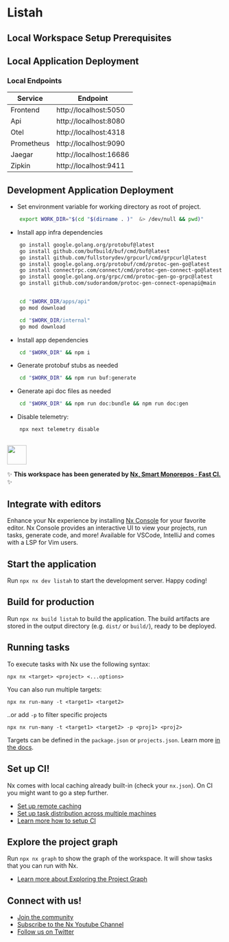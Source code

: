# Listah

## Local Workspace Setup Prerequisites

## Local Application Deployment

### Local Endpoints

| Service | Endpoint |
| -- | --- |
| Frontend | http://localhost:5050 |
| Api | http://localhost:8080 |
| Otel | http://localhost:4318 |
| Prometheus | http://localhost:9090 |
| Jaegar | http://localhost:16686 |
| Zipkin | http://localhost:9411 |



## Development Application Deployment
- Set environment variable for working directory as root of project.
```bash
    export WORK_DIR="$(cd "$(dirname . )"  &> /dev/null && pwd)"
```
- Install app infra dependencies
```bash
    go install google.golang.org/protobuf@latest
    go install github.com/bufbuild/buf/cmd/buf@latest
    go install github.com/fullstorydev/grpcurl/cmd/grpcurl@latest
    go install google.golang.org/protobuf/cmd/protoc-gen-go@latest
    go install connectrpc.com/connect/cmd/protoc-gen-connect-go@latest
	go install google.golang.org/grpc/cmd/protoc-gen-go-grpc@latest
    go install github.com/sudorandom/protoc-gen-connect-openapi@main


    cd "$WORK_DIR/apps/api"
    go mod download

    cd "$WORK_DIR/internal"
    go mod download

```

- Install app dependencies
```bash
    cd "$WORK_DIR" && npm i
```

- Generate protobuf stubs as needed
```bash
    cd "$WORK_DIR" && npm run buf:generate
```

- Generate api doc files as needed
```bash
    cd "$WORK_DIR" && npm run doc:bundle && npm run doc:gen
```

- Disable telemetry:
```bash
    npx next telemetry disable
```


##



<a alt="Nx logo" href="https://nx.dev" target="_blank" rel="noreferrer"><img src="https://raw.githubusercontent.com/nrwl/nx/master/images/nx-logo.png" width="45"></a>

✨ **This workspace has been generated by [Nx, Smart Monorepos · Fast CI.](https://nx.dev)** ✨

## Integrate with editors

Enhance your Nx experience by installing [Nx Console](https://nx.dev/nx-console) for your favorite editor. Nx Console
provides an interactive UI to view your projects, run tasks, generate code, and more! Available for VSCode, IntelliJ and
comes with a LSP for Vim users.

## Start the application

Run `npx nx dev listah` to start the development server. Happy coding!

## Build for production

Run `npx nx build listah` to build the application. The build artifacts are stored in the output directory (e.g. `dist/` or `build/`), ready to be deployed.

## Running tasks

To execute tasks with Nx use the following syntax:

```
npx nx <target> <project> <...options>
```

You can also run multiple targets:

```
npx nx run-many -t <target1> <target2>
```

..or add `-p` to filter specific projects

```
npx nx run-many -t <target1> <target2> -p <proj1> <proj2>
```

Targets can be defined in the `package.json` or `projects.json`. Learn more [in the docs](https://nx.dev/features/run-tasks).

## Set up CI!

Nx comes with local caching already built-in (check your `nx.json`). On CI you might want to go a step further.

- [Set up remote caching](https://nx.dev/features/share-your-cache)
- [Set up task distribution across multiple machines](https://nx.dev/nx-cloud/features/distribute-task-execution)
- [Learn more how to setup CI](https://nx.dev/recipes/ci)

## Explore the project graph

Run `npx nx graph` to show the graph of the workspace.
It will show tasks that you can run with Nx.

- [Learn more about Exploring the Project Graph](https://nx.dev/core-features/explore-graph)

## Connect with us!

- [Join the community](https://nx.dev/community)
- [Subscribe to the Nx Youtube Channel](https://www.youtube.com/@nxdevtools)
- [Follow us on Twitter](https://twitter.com/nxdevtools)
